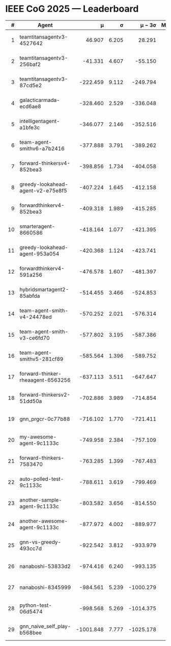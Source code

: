 # IEEE CoG 2025 — Leaderboard

| # | Agent | μ | σ | μ − 3σ | Matches | Updated |
|---:|---|---:|---:|---:|---:|---|
| 1 | teamtitansagentv3-4527642 | 46.907 | 6.205 | 28.291 | 21770 | 2025-08-25 11:42 |
| 2 | teamtitansagentv3-256baf2 | -41.331 | 4.607 | -55.150 | 22156 | 2025-08-25 11:42 |
| 3 | teamtitansagentv3-87cd5e2 | -222.459 | 9.112 | -249.794 | 22726 | 2025-08-25 11:42 |
| 4 | galacticarmada-ecd6ae8 | -328.460 | 2.529 | -336.048 | 20360 | 2025-08-25 11:42 |
| 5 | intelligentagent-a1bfe3c | -346.077 | 2.146 | -352.516 | 18597 | 2025-08-25 11:42 |
| 6 | team-agent-smithv6-a7b2416 | -377.888 | 3.791 | -389.262 | 21660 | 2025-08-25 11:42 |
| 7 | forward-thinkersv4-852bea3 | -398.856 | 1.734 | -404.058 | 18071 | 2025-08-25 11:42 |
| 8 | greedy-lookahead-agent-v2-e75e8f5 | -407.224 | 1.645 | -412.158 | 22466 | 2025-08-25 11:42 |
| 9 | forwardthinkerv4-852bea3 | -409.318 | 1.989 | -415.285 | 18670 | 2025-08-25 11:42 |
| 10 | smarteragent-8660586 | -418.164 | 1.077 | -421.395 | 18584 | 2025-08-25 11:42 |
| 11 | greedy-lookahead-agent-953a054 | -420.368 | 1.124 | -423.741 | 20126 | 2025-08-25 11:42 |
| 12 | forwardthinkerv4-591a256 | -476.578 | 1.607 | -481.397 | 18003 | 2025-08-25 11:42 |
| 13 | hybridsmartagent2-85abfda | -514.455 | 3.466 | -524.853 | 18449 | 2025-08-25 11:42 |
| 14 | team-agent-smith-v4-24478ed | -570.252 | 2.021 | -576.314 | 21876 | 2025-08-25 11:42 |
| 15 | team-agent-smith-v3-ce6fd70 | -577.802 | 3.195 | -587.386 | 22456 | 2025-08-25 11:42 |
| 16 | team-agent-smithv5-281cf89 | -585.564 | 1.396 | -589.752 | 21000 | 2025-08-25 11:42 |
| 17 | forward-thinker-rheaagent-6563256 | -637.113 | 3.511 | -647.647 | 20330 | 2025-08-25 11:42 |
| 18 | forward-thinkersv2-51dd50a | -702.886 | 3.989 | -714.854 | 21130 | 2025-08-25 11:42 |
| 19 | gnn_prgcr-0c77b88 | -716.102 | 1.770 | -721.411 | 19120 | 2025-08-25 11:42 |
| 20 | my-awesome-agent-9c1133c | -749.958 | 2.384 | -757.109 | 22120 | 2025-08-25 11:42 |
| 21 | forward-thinkers-7583470 | -763.285 | 1.399 | -767.483 | 19840 | 2025-08-25 11:42 |
| 22 | auto-polled-test-9c1133c | -788.611 | 3.619 | -799.469 | 22580 | 2025-08-25 11:42 |
| 23 | another-sample-agent-9c1133c | -803.582 | 3.656 | -814.550 | 21900 | 2025-08-25 11:42 |
| 24 | another-awesome-agent-9c1133c | -877.972 | 4.002 | -889.977 | 23680 | 2025-08-25 11:42 |
| 25 | gnn-vs-greedy-493cc7d | -922.542 | 3.812 | -933.979 | 17000 | 2025-08-25 11:42 |
| 26 | nanaboshi-53833d2 | -974.416 | 6.240 | -993.135 | 17060 | 2025-08-25 11:42 |
| 27 | nanaboshi-8345999 | -984.561 | 5.239 | -1000.279 | 17950 | 2025-08-25 11:42 |
| 28 | python-test-06d5474 | -998.568 | 5.269 | -1014.375 | 17630 | 2025-08-25 11:42 |
| 29 | gnn_naive_self_play-b568bee | -1001.848 | 7.777 | -1025.178 | 17660 | 2025-08-25 11:42 |
